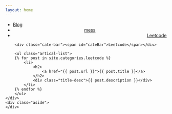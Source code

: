 ```yaml
---
layout: home
---
```


<div class="index-content mess">
    <div class="section">
        <ul class="artical-cate">
            <li><a href="/"><span>Blog</span></a></li>
            <li style="text-align:center"><a href="/mess"><span>mess</span></a></li>
            <li class="on" style="text-align:right"><a href="/leetcode"><span>Leetcode</span></a></li>
        </ul>

        <div class="cate-bar"><span id="cateBar">Leetcode</span></div>

        <ul class="artical-list">
        {% for post in site.categories.leetcode %}
            <li>
                <h2>
                    <a href="{{ post.url }}">{{ post.title }}</a>
                </h2>
                <div class="title-desc">{{ post.description }}</div>
            </li>
        {% endfor %}
        </ul>
    </div>
    <div class="aside">
    </div>
</div>
